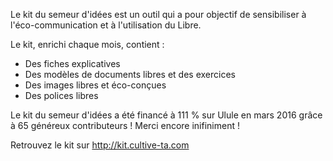 Le kit du semeur d'idées est un outil qui a pour objectif de sensibiliser à l'éco-communication et à l'utilisation du Libre.

Le kit, enrichi chaque mois, contient :

* Des fiches explicatives
* Des modèles de documents libres et des exercices
* Des images libres et éco-conçues
* Des polices libres

Le kit du semeur d'idées a été financé à 111 % sur Ulule en mars 2016 grâce à 65 généreux contributeurs ! Merci encore inifiniment !

Retrouvez le kit sur http://kit.cultive-ta.com

